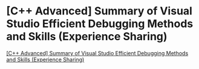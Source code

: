 # [C++ Advanced] Summary of Visual Studio Efficient Debugging Methods and Skills (Experience Sharing)
[[C++ Advanced] Summary of Visual Studio Efficient Debugging Methods and Skills (Experience Sharing)](https://aiwithcloud.com/2022/09/16/c_advanced_summary_of_visual_studio_efficient_debugging_methods_and_skills_experience_sharing/)